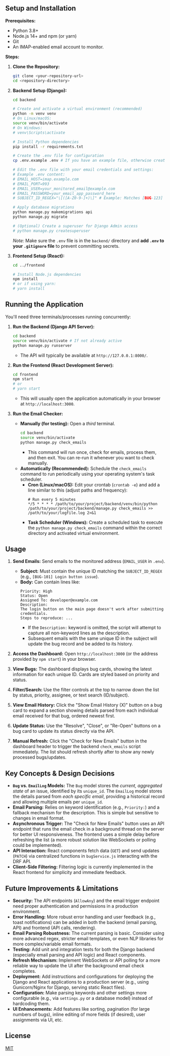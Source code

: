 
## Setup and Installation

**Prerequisites:**

*   Python 3.8+
*   Node.js 14+ and npm (or yarn)
*   Git
*   An IMAP-enabled email account to monitor. 

**Steps:**

1.  **Clone the Repository:**
    ```bash
    git clone <your-repository-url>
    cd <repository-directory>
    ```

2.  **Backend Setup (Django):**
    ```bash
    cd backend

    # Create and activate a virtual environment (recommended)
    python -m venv venv
    # On Linux/macOS:
    source venv/bin/activate
    # On Windows:
    # venv\Scripts\activate

    # Install Python dependencies
    pip install -r requirements.txt

    # Create the .env file for configuration
    cp .env.example .env # If you have an example file, otherwise create manually

    # Edit the .env file with your email credentials and settings:
    # Example .env content:
    # EMAIL_HOST=imap.example.com
    # EMAIL_PORT=993
    # EMAIL_USER=your_monitored_email@example.com
    # EMAIL_PASSWORD=your_email_app_password_here
    # SUBJECT_ID_REGEX="\[([A-Z0-9-]+)\]" # Example: Matches [BUG-123]

    # Apply database migrations
    python manage.py makemigrations api
    python manage.py migrate

    # (Optional) Create a superuser for Django Admin access
    # python manage.py createsuperuser
    ```
    *Note:* Make sure the `.env` file is in the `backend/` directory and **add `.env` to your `.gitignore` file** to prevent committing secrets.

3.  **Frontend Setup (React):**
    ```bash
    cd ../frontend

    # Install Node.js dependencies
    npm install
    # or if using yarn:
    # yarn install
    ```

## Running the Application

You'll need three terminals/processes running concurrently:

1.  **Run the Backend (Django API Server):**
    ```bash
    cd backend
    source venv/bin/activate # If not already active
    python manage.py runserver
    ```
    *   The API will typically be available at `http://127.0.0.1:8000/`.

2.  **Run the Frontend (React Development Server):**
    ```bash
    cd frontend
    npm start
    # or
    # yarn start
    ```
    *   This will usually open the application automatically in your browser at `http://localhost:3000`.

3.  **Run the Email Checker:**
    *   **Manually (for testing):** Open a *third* terminal.
        ```bash
        cd backend
        source venv/bin/activate
        python manage.py check_emails
        ```
        *   This command will run once, check for emails, process them, and then exit. You can re-run it whenever you want to check manually.
    *   **Automatically (Recommended):** Schedule the `check_emails` command to run periodically using your operating system's task scheduler.
        *   **Cron (Linux/macOS):** Edit your crontab (`crontab -e`) and add a line similar to this (adjust paths and frequency):
            ```cron
            # Run every 5 minutes
            */5 * * * * /path/to/your/project/backend/venv/bin/python /path/to/your/project/backend/manage.py check_emails >> /path/to/your/logfile.log 2>&1
            ```
        *   **Task Scheduler (Windows):** Create a scheduled task to execute the `python manage.py check_emails` command within the correct directory and activated virtual environment.

## Usage

1.  **Send Emails:** Send emails to the monitored address (`EMAIL_USER` in `.env`).
    *   **Subject:** Must contain the unique ID matching the `SUBJECT_ID_REGEX` (e.g., `[BUG-101] Login button issue`).
    *   **Body:** Can contain lines like:
        ```
        Priority: High
        Status: Open
        Assigned To: developer@example.com
        Description:
        The login button on the main page doesn't work after submitting credentials.
        Steps to reproduce: ...
        ```
        *   If the `Description:` keyword is omitted, the script will attempt to capture all non-keyword lines as the description.
        *   Subsequent emails with the same unique ID in the subject will update the bug record and be added to its history.

2.  **Access the Dashboard:** Open `http://localhost:3000` (or the address provided by `npm start`) in your browser.

3.  **View Bugs:** The dashboard displays bug cards, showing the latest information for each unique ID. Cards are styled based on priority and status.

4.  **Filter/Search:** Use the filter controls at the top to narrow down the list by status, priority, assignee, or text search (ID/subject).

5.  **View Email History:** Click the "Show Email History (X)" button on a bug card to expand a section showing details parsed from each individual email received for that bug, ordered newest first.

6.  **Update Status:** Use the "Resolve", "Close", or "Re-Open" buttons on a bug card to update its status directly via the API.

7.  **Manual Refresh:** Click the "Check for New Emails" button in the dashboard header to trigger the backend `check_emails` script immediately. The list should refresh shortly after to show any newly processed bugs/updates.

## Key Concepts & Design Decisions

*   **`Bug` vs. `EmailLog` Models:** The `Bug` model stores the *current, aggregated state* of an issue, identified by its `unique_id`. The `EmailLog` model stores the details parsed from *each specific email*, providing a historical record and allowing multiple emails per `unique_id`.
*   **Email Parsing:** Relies on keyword identification (e.g., `Priority:`) and a fallback mechanism for the description. This is simple but sensitive to changes in email format.
*   **Asynchronous Trigger:** The "Check for New Emails" button uses an API endpoint that runs the email check in a background thread on the server for better UI responsiveness. The frontend uses a simple delay before refreshing the list (a more robust solution like WebSockets or polling could be implemented).
*   **API Interaction:** React components fetch data (`GET`) and send updates (`PATCH`) via centralized functions in `bugService.js` interacting with the DRF API.
*   **Client-Side Filtering:** Filtering logic is currently implemented in the React frontend for simplicity and immediate feedback.

## Future Improvements & Limitations

*   **Security:** The API endpoints (`AllowAny`) and the email trigger endpoint need proper authentication and permissions in a production environment.
*   **Error Handling:** More robust error handling and user feedback (e.g., toast notifications) can be added in both the backend (email parsing, API) and frontend (API calls, rendering).
*   **Email Parsing Robustness:** The current parsing is basic. Consider using more advanced regex, stricter email templates, or even NLP libraries for more complex/variable email formats.
*   **Testing:** Add unit and integration tests for both the Django backend (especially email parsing and API logic) and React components.
*   **Refresh Mechanism:** Implement WebSockets or API polling for a more reliable way to update the UI after the background email check completes.
*   **Deployment:** Add instructions and configurations for deploying the Django and React applications to a production server (e.g., using Gunicorn/Nginx for Django, serving static React files).
*   **Configuration:** Make parsing keywords and other settings more configurable (e.g., via `settings.py` or a database model) instead of hardcoding them.
*   **UI Enhancements:** Add features like sorting, pagination (for large numbers of bugs), inline editing of more fields (if desired), user assignments via UI, etc.

## License

[MIT](LICENSE)